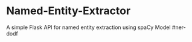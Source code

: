 # Named-Entity-Extractor
A simple Flask API for named entity extraction using spaCy Model
#ner-dodf
